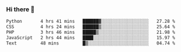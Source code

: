 ### Hi there 🌱
<!--START_SECTION:waka-->

```txt
Python       4 hrs 41 mins   ██████▓░░░░░░░░░░░░░░░░░░   27.28 %
CSS          4 hrs 24 mins   ██████▒░░░░░░░░░░░░░░░░░░   25.64 %
PHP          3 hrs 46 mins   █████▒░░░░░░░░░░░░░░░░░░░   21.98 %
JavaScript   2 hrs 44 mins   ████░░░░░░░░░░░░░░░░░░░░░   15.97 %
Text         48 mins         █▒░░░░░░░░░░░░░░░░░░░░░░░   04.74 %
```

<!--END_SECTION:waka-->
<!--
**Dieg0raf/Dieg0raf** is a ✨ _special_ ✨ repository because its `README.md` (this file) appears on your GitHub profile.

Here are some ideas to get you started:

- 🔭 I’m currently working on ...
- 🌱 I’m currently learning ...
- 👯 I’m looking to collaborate on ...
- 🤔 I’m looking for help with ...
- 💬 Ask me about ...
- 📫 How to reach me: ...
- 😄 Pronouns: ...
- ⚡ Fun fact: ...
-->
